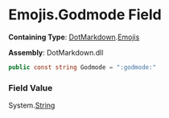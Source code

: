 # Emojis\.Godmode Field

**Containing Type**: [DotMarkdown](../../README.md)\.[Emojis](../README.md)

**Assembly**: DotMarkdown\.dll

```csharp
public const string Godmode = ":godmode:"
```

### Field Value

System\.[String](https://docs.microsoft.com/en-us/dotnet/api/system.string)